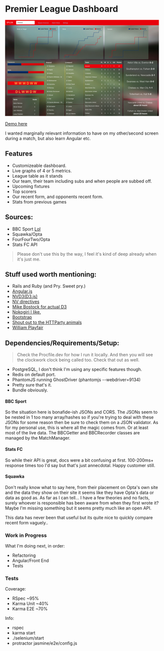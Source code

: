 Premier League Dashboard
====================

![Img](/ss/1.png "That's a blurry emirates")

[Demo here](http://epldb.co.uk)

I wanted marginally relevant information to have on my other/second screen during a match, but also learn Angular etc.

## Features

- Customizeable dashboard.
- Live graphs of 4 or 5 metrics.
- League table as it stands
- Our team, their team including subs and when people are subbed off.
- Upcoming fixtures
- Top scorers
- Our recent form, and opponents recent form.
- Stats from previous games

## Sources:

- BBC Sport [Lol](http://www.bbc.co.uk/sport/0/24067715)  
- Squawka/Opta
- FourFourTwo/Opta
- Stats FC API

> Please don't use this by the way, I feel it's kind of deep already when it's just me.

## Stuff used worth mentioning:

- Rails and Ruby (and Pry. Sweet pry.)
- [Angular.js](http://angularjs.org/)
- [NVD3(D3.js)](https://github.com/novus/nvd3)
- [NV directives](https://github.com/cmaurer/angularjs-nvd3-directives)
- [Mike Bostock for actual D3](http://bost.ocks.org/mike/)
- [Nokogiri I like.](http://nokogiri.org/) 
- [Bootstrap](http://getbootstrap.com/)
- [Shout out to the HTTParty animals](https://github.com/jnunemaker/httparty/)
- [William Playfair](http://en.wikipedia.org/wiki/William_Playfair)

## Dependencies/Requirements/Setup:

> Check the Procfile.dev for how I run it locally. And then you will see the clockwork clock being called too. Check that out as well.

- PostgreSQL, I don't think I'm using any specific features though. 
- Redis on default port.
- PhantomJS running GhostDriver (phantomjs --webdriver=9134)
- Pretty sure that's it. 
- Bundle obviously.

#### BBC Sport

So the situation here is bonafide-ish JSONs and CORS. The JSONs seem to be nested in 1 too many array/hashes so if you're trying to deal with these JSONs for some reason then be sure to check them on a JSON validator. As for my personal use, this is where all the magic comes from. Or at least most of the live data. The BBCGetter and BBCRecorder classes are managed by the MatchManager.

#### Stats FC

So while their API is great, docs were a bit confusing at first. 100-200ms+ response times too I'd say but that's just annecdotal. Happy customer still.

#### Squawka 

Don't really know what to say here, from their placement on Opta's own site and the data they show on their site it seems like they have Opta's data or data as good as. As far as I can tell... I have a few theories and no facts, surely whoever is responsible has been aware from when they first wrote it? Maybe I'm missing something but it seems pretty much like an open API. 

This data has never been that useful but its quite nice to quickly compare recent form vaguely..

### Work in Progress

What I'm doing next, in order:

- Refactoring
- Angular/Front End
- Tests

### Tests

Coverage:
- RSpec ~95%
- Karma Unit ~40%
- Karma E2E ~70%

Info:
- rspec
- karma start
- ./selenium/start
- protractor jasmine/e2e/config.js